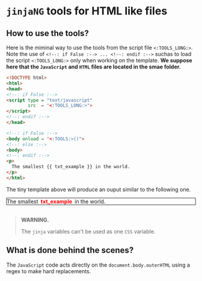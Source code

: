`jinjaNG` tools for HTML like files
===================================

How to use the tools?
---------------------

Here is the miminal way to use the tools from the script file `<:TOOLS_LONG:>`. Note the use of `<!--: if False :--> ... <!--: endif :-->` suchas to load the script `<:TOOLS_LONG:>` only when working on the template. **We suppose here that the `JavaScript` and `HTML` files are located in the smae folder.**

~~~html
<!DOCTYPE html>
<html>
<head>
<!--: if False :-->
<script type = "text/javascript"
        src  = "<:TOOLS_LONG:>">
</script>
<!--: endif :-->
</head>

<!--: if False :-->
<body onload = "<:TOOLS:>()">
<!--: else :-->
<body>
<!--: endif :-->
<p>
  The smallest {{ txt_example }} in the world.
</p>
</html>
~~~

The tiny template above will produce an ouput similar to the following one.

<div style="border: solid 1px; padding: 4px 6px, margin-bottom:12px;">
The smallest <span style="color: red; font-weight: bold; `border: solid 1px; padding: 1px 3px">txt_example</span> in the world.
</div>
<br/>

> **WARNING.**
>
> The `jinja` variables can't be used as one `CSS` variable.


What is done behind the scenes?
-------------------------------

The `JavaScript` code acts directly on the `document.body.outerHTML` using a regex to make hard replacements.

